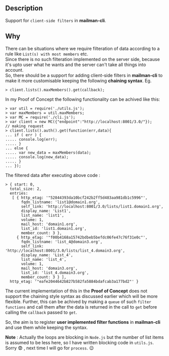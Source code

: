 Description
-----------
Support for `client-side filters` in **mailman-cli**.

Why
----
There can be situations where we require filteration of data according to a rule like `List(s) with most members` etc.                                          
Since there is no such filteration implemented on the server side, because it's upto user what he wants and the server can't take all things into account.        
So, there should be a support for adding client-side filters in **mailman-cli** to make it more customisable keeping the following **chaining syntax**.
Eg.
    
    > client.lists().maxMembers().get(callback);


In my Proof of Concept the following functionality can be achived like this:

    > var util = require('./utils.js');
    > var maxMembers = util.maxMembers;
    > var MC = require('./cli.js');
    > var client = new MC({"endpoint":"http://localhost:8001/3.0/"});
    // making request
    > client.lists().auth().get(function(err,data){
    ... if ( err ) {
    ..... console.log(err);
    ..... }
    ... else {
    ..... var new_data = maxMembers(data);
    ..... console.log(new_data);
    ..... }
    ... });


The filtered data after executing above code : 

    > { start: 0,
      total_size: 2,
      entries: 
       [ { http_etag: '"52844393da10bcf242b2ff5d483aa981db1c5996"',
           fqdn_listname: 'list1@domain1.org',
           self_link: 'http://localhost:8001/3.0/lists/list1.domain1.org',
           display_name: 'List1',
           list_name: 'list1',
           volume: 1,
           mail_host: 'domain1.org',
           list_id: 'list1.domain1.org',
           member_count: 3 },
         { http_etag: '"f00b4168a15742bdbeb5befdc06fe47c76f31e0c"',
           fqdn_listname: 'list_4@domain3.org',
           self_link: 'http://localhost:8001/3.0/lists/list_4.domain3.org',
           display_name: 'List_4',
           list_name: 'list_4',
           volume: 1,
           mail_host: 'domain3.org',
           list_id: 'list_4.domain3.org',
           member_count: 3 } ],
      http_etag: '"eafe2044642b827b582fa5884bdafcab3a177bd2"' }
      
The current implementation of this in the **Proof of Concept** does not support the chaining style syntax as discussed earlier which will be more flexible. Further, this can be achived by making a `queue` of such `filter functions` and call them after the data is returned in the call to `get` before calling the `callback` passed to `get`.

So, the aim is to register  **user implemented filter functions** in **mailman-cli** and use them while keeping the syntax.

**Note** : Actually the loops are blocking in `Node.js` but the number of list items is assumed to be less here, so I have written blocking code in `utils.js`. Sorry :fearful: , next time I will go for `process`. :wink: 
